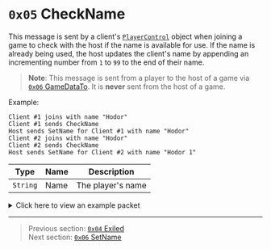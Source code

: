 # `0x05` CheckName

This message is sent by a client's [`PlayerControl`](../05_innernetobject_types/04_playercontrol.md) object when joining a game to check with the host if the name is available for use. If the name is already being used, the host updates the client's name by appending an incrementing number from `1` to `99` to the end of their name.

> **Note**: This message is sent from a player to the host of a game via [`0x06` GameDataTo](../02_root_message_types/06_gamedatato.md). It is **never** sent from the host of a game.

Example:

```
Client #1 joins with name "Hodor"
Client #1 sends CheckName
Host sends SetName for Client #1 with name "Hodor"
Client #2 joins with name "Hodor"
Client #2 sends CheckName
Host sends SetName for Client #2 with name "Hodor 1"
```

| Type | Name | Description |
| --- | --- | --- |
| `String` | Name | The player's name |

<details>
    <summary>Click here to view an example packet</summary>

```
01                              # Reliable packet
0004                            # Nonce
160006                          # Hazel message (tag of 0x06 = GameDataTo)
    d3503f8a                    # Game ID: -1975562029 (REDSUS)
    84a210                      # Target Client ID: 266500
    0c0002                      # Hazel message (tag of 0x02 = RPC)
        4b                      # Sender (PlayerControl) Net ID: 75
        05                      # RPC Call ID: 5 (CheckName)
        09636f647970686f6265    # Name: codyphobe
```
</details>

---

> Previous section: [`0x04` Exiled](04_exiled.md)<br>
> Next section: [`0x06` SetName](06_setname.md)
